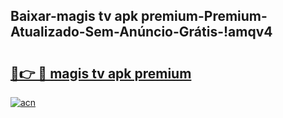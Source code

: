 
## Baixar-magis tv apk premium-Premium-Atualizado-Sem-Anúncio-Grátis-!amqv4

# <h2><a href="https://andorid.site?title=magis_tv_apk_premium&ref=27">🔗👉 🔴 magis tv apk premium</a></h2>

[![acn](https://github.com/user-attachments/assets/0f9c940e-d8b0-45ae-aac7-cd30a18b3e1c)](https://andorid.site?title=magis_tv_apk_premium&ref=27)

